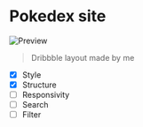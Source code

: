 # Pokedex site

![Preview](https://cdn.dribbble.com/users/5278014/screenshots/16191055/media/25567af52dfe78f14c17732ec94dadc6.png?compress=1&resize=800x600) <br>
> Dribbble layout made by me <br>

- [x] Style 
- [x] Structure
- [ ] Responsivity
- [ ] Search
- [ ] Filter
